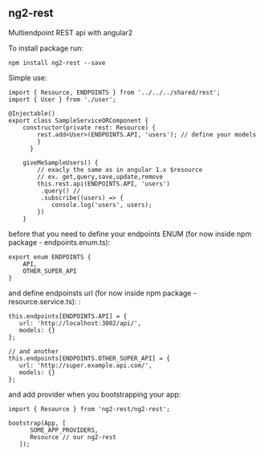 ## ng2-rest ##

Multiendpoint REST api with angular2



To install package run:

    npm install ng2-rest --save


Simple use:

    import { Resource, ENDPOINTS } from '../../../shared/rest';
    import { User } from './user';
    
    @Injectable()
    export class SampleServiceORComponent {
        constructor(private rest: Resource) {
            rest.add<User>(ENDPOINTS.API, 'users'); // define your models
            }
          }
		
		giveMeSampleUsers() {
			// exacly the same as in angular 1.x $resource 
			// ex. get,query,save,update,remove
			this.rest.api(ENDPOINTS.API, 'users')
			 .query() // 
			 .subscribe((users) => {
	            console.log('users', users);
	        })
		}

before that you need to define your endpoints ENUM  (for now inside npm package - endpoints.enum.ts):

    export enum ENDPOINTS {
	    API,
	    OTHER_SUPER_API 
	}

and define endpoinsts url   (for now inside npm package - resource.service.ts): :

    this.endpoints[ENDPOINTS.API] = {
       url: 'http://localhost:3002/api/',
       models: {}
    };

	// and another
	this.endpoints[ENDPOINTS.OTHER_SUPER_API] = {
       url: 'http://super.example.api.com/',
       models: {}
    };
	
and add provider when you bootstrapping your app:

    import { Resource } from 'ng2-rest/ng2-rest';
    
    bootstrap(App, [
          SOME_APP_PROVIDERS, 
          Resource // our ng2-rest
       ]);
    